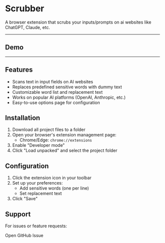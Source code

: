 # Scrubber

A browser extension that scrubs your inputs/prompts on ai websites like ChatGPT, Claude, etc.

---

## Demo

---

## Features
- Scans text in input fields on AI websites
- Replaces predefined sensitive words with dummy text
- Customizable word list and replacement text
- Works on popular AI platforms (OpenAI, Anthropic, etc.)
- Easy-to-use options page for configuration

## Installation
1. Download all project files to a folder
2. Open your browser's extension management page:
   - Chrome/Edge: `chrome://extensions`
3. Enable "Developer mode"
4. Click "Load unpacked" and select the project folder

## Configuration
1. Click the extension icon in your toolbar
2. Set up your preferences:
   - Add sensitive words (one per line)
   - Set replacement text
3. Click "Save"

## Support
For issues or feature requests:

Open GitHub Issue
